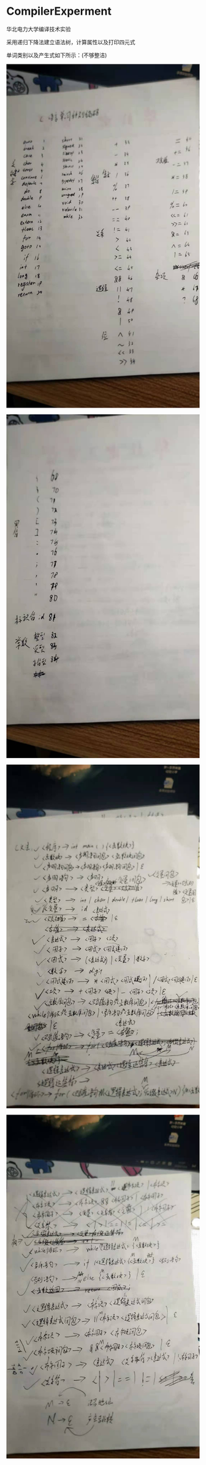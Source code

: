 # CompilerExperment

华北电力大学编译技术实验

采用递归下降法建立语法树，计算属性以及打印四元式

单词类别以及产生式如下所示：(不够整洁)

![avatar](./TokenImg1.jpg)

![avatar](./TokenImg2.jpg)

![avatar](./ProductionImg1.jpg)

![avatar](./ProductionImg2.jpg)